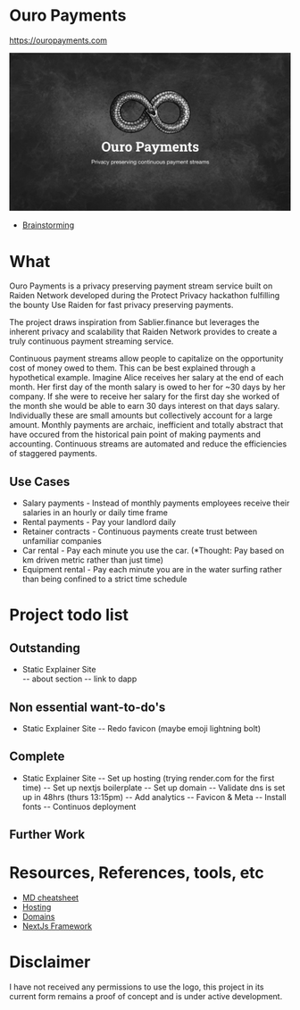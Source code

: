 # Ouro Payments

https://ouropayments.com

![Ouro Payments Banner](./public/assets/ouro-payments-banner.png)

- [Brainstorming](https://docs.google.com/presentation/d/1d2tp1rsIX18wcOnb2jw50Y1nxk5WkAGiVk_tnERi0vQ/edit?usp=sharing)

# What

Ouro Payments is a privacy preserving payment stream service built on Raiden Network developed during the Protect Privacy hackathon fulfilling the bounty Use Raiden for fast privacy preserving payments.

The project draws inspiration from Sablier.finance but leverages the inherent privacy and scalability that Raiden Network provides to create a truly continuous payment streaming service.

Continuous payment streams allow people to capitalize on the opportunity cost of money owed to them. This can be best explained through a hypothetical example. Imagine Alice receives her salary at the end of each month. Her first day of the month salary is owed to her for ~30 days by her company. If she were to receive her salary for the first day she worked of the month she would be able to earn 30 days interest on that days salary. Individually these are small amounts but collectively account for a large amount. Monthly payments are archaic, inefficient and totally abstract that have occured from the historical pain point of making payments and accounting. Continuous streams are automated and reduce the efficiencies of staggered payments.

## Use Cases

- Salary payments - Instead of monthly payments employees receive their salaries in an hourly or daily time frame
- Rental payments - Pay your landlord daily
- Retainer contracts - Continuous payments create trust between unfamiliar companies
- Car rental - Pay each minute you use the car. (\*Thought: Pay based on km driven metric rather than just time)
- Equipment rental - Pay each minute you are in the water surfing rather than being confined to a strict time schedule

# Project todo list

## Outstanding

- Static Explainer Site  
  -- about section
  -- link to dapp

## Non essential want-to-do's

- Static Explainer Site
  -- Redo favicon (maybe emoji lightning bolt)

## Complete

- Static Explainer Site
  -- Set up hosting (trying render.com for the first time)
  -- Set up nextjs boilerplate
  -- Set up domain
  -- Validate dns is set up in 48hrs (thurs 13:15pm)
  -- Add analytics
  -- Favicon & Meta
  -- Install fonts
  -- Continuos deployment

## Further Work

# Resources, References, tools, etc

- [MD cheatsheet](https://github.com/adam-p/markdown-here/wiki/Markdown-Cheatsheet)
- [Hosting](https://render.com)
- [Domains](https://domains.google.com)
- [NextJs Framework](https://nextjs.org/)

# Disclaimer

I have not received any permissions to use the logo, this project in its current form remains a proof of concept and is under active development.
